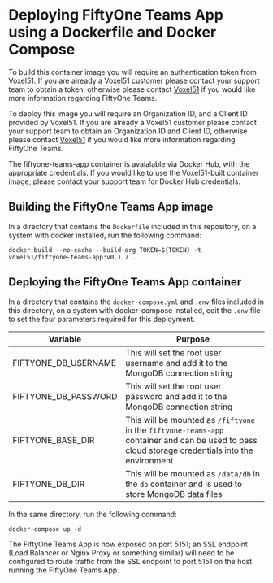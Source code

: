 # Deploying FiftyOne Teams App using a Dockerfile and Docker Compose

To build this container image you will require an authentication token from Voxel51.  If you are already a Voxel51 customer please contact your support team to obtain a token, otherwise please contact [Voxel51](https://voxel51.com/#teams-form) if you would like more information regarding FiftyOne Teams.

To deploy this image you will require an Organization ID, and a Client ID provided by Voxel51.  If you are already a Voxel51 customer please contact your support team to obtain an Organization ID and Client ID, otherwise please contact [Voxel51](https://voxel51.com/#teams-form) if you would like more information regarding FiftyOne Teams.

The fiftyone-teams-app container is avaialable via Docker Hub, with the appropriate credentials.  If you would like to use the Voxel51-built container image, please contact your support team for Docker Hub credentials.

## Building the FiftyOne Teams App image

In a directory that contains the `Dockerfile` included in this repository, on a system with docker installed, run the following command:

`docker build --no-cache --build-arg TOKEN=${TOKEN} -t voxel51/fiftyone-teams-app:v0.1.7 .`


## Deploying the FiftyOne Teams App container



In a directory that contains the `docker-compose.yml` and `.env` files included in this directory, on a system with docker-compose installed, edit the `.env` file to set the four parameters required for this deployment.

| Variable             | Purpose                                                                                                                                          |
|----------------------|--------------------------------------------------------------------------------------------------------------------------------------------------|
| FIFTYONE_DB_USERNAME | This will set the root user username and add it to the MongoDB connection string                                                                 |
| FIFTYONE_DB_PASSWORD | This will set the root user password and add it to the MongoDB connection string                                                                 |
| FIFTYONE_BASE_DIR    | This will be mounted as `/fiftyone` in the `fiftyone-teams-app` container and can be used to pass cloud storage credentials into the environment |
| FIFTYONE_DB_DIR      | This will be mounted as `/data/db` in the `db` container and is used to store MongoDB data files                                                 |

In the same directory, run the following command:

`docker-compose up -d`


The FiftyOne Teams App is now exposed on port 5151; an SSL endpoint (Load Balancer or Nginx Proxy or something similar) will need to be configured to route traffic from the SSL endpoint to port 5151 on the host running the FiftyOne Teams App.
